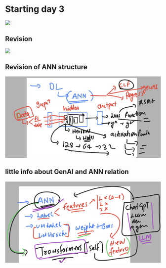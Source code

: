 # Starting day 3 

<img src="d3.png">

## Revision 

<img src="rev.png">

## Revision of ANN structure 

<img src="ann1.png">

## little info about GenAI and ANN relation 

<img src="ann2.png">